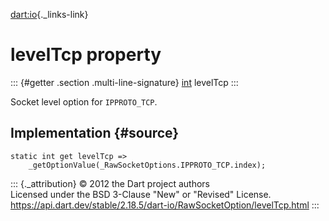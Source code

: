 [dart:io](../../dart-io/dart-io-library){._links-link}

levelTcp property
=================

::: {#getter .section .multi-line-signature}
[int](../../dart-core/int-class) levelTcp
:::

Socket level option for `IPPROTO_TCP`.

Implementation {#source}
--------------

``` {.language-dart data-language="dart"}
static int get levelTcp =>
    _getOptionValue(_RawSocketOptions.IPPROTO_TCP.index);
```

::: {._attribution}
© 2012 the Dart project authors\
Licensed under the BSD 3-Clause \"New\" or \"Revised\" License.\
<https://api.dart.dev/stable/2.18.5/dart-io/RawSocketOption/levelTcp.html>
:::
